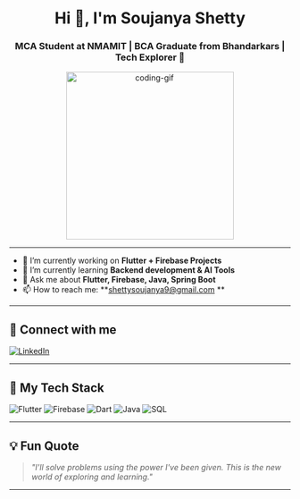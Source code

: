 <h1 align="center">Hi 👋, I'm Soujanya Shetty</h1>
<h3 align="center">MCA Student at NMAMIT | BCA Graduate from Bhandarkars | Tech Explorer 🚀</h3>

<p align="center">
  <img src="https://media.giphy.com/media/qgQUggAC3Pfv687qPC/giphy.gif" width="300" alt="coding-gif"/>
</p>

---

- 🔭 I’m currently working on **Flutter + Firebase Projects**
- 🌱 I’m currently learning **Backend development & AI Tools**
- 💬 Ask me about **Flutter, Firebase, Java, Spring Boot**
- 📫 How to reach me: **shettysoujanya9@gmail.com **


---

## 🔗 Connect with me
[![LinkedIn](https://img.shields.io/badge/LinkedIn-blue?logo=linkedin&style=for-the-badge)](https://www.linkedin.com/in/soujanya-shetty)

---

## 🧰 My Tech Stack
![Flutter](https://img.shields.io/badge/-Flutter-02569B?logo=flutter&style=for-the-badge)
![Firebase](https://img.shields.io/badge/-Firebase-FFCA28?logo=firebase&style=for-the-badge)
![Dart](https://img.shields.io/badge/-Dart-0175C2?logo=dart&style=for-the-badge)
![Java](https://img.shields.io/badge/-Java-007396?logo=java&style=for-the-badge)
![SQL](https://img.shields.io/badge/-SQL-4479A1?logo=mysql&style=for-the-badge)

------

## 💡 Fun Quote

> *"I'll solve problems using the power I've been given. This is the new world of exploring and learning."*

---


